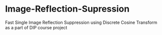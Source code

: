 # Image-Reflection-Supression
Fast Single Image Reflection Suppression using Discrete Cosine Transform as a part of DIP course project
